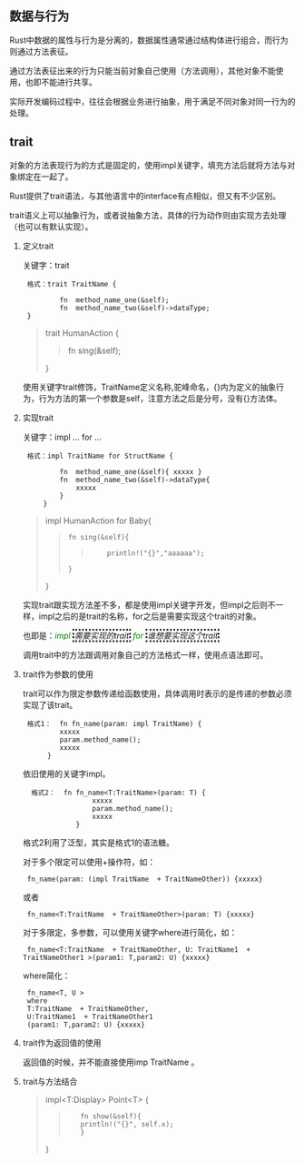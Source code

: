## 数据与行为

Rust中数据的属性与行为是分离的，数据属性通常通过结构体进行组合，而行为则通过方法表征。

通过方法表征出来的行为只能当前对象自己使用（方法调用），其他对象不能使用，也即不能进行共享。

实际开发编码过程中，往往会根据业务进行抽象，用于满足不同对象对同一行为的处理。


## trait

对象的方法表现行为的方式是固定的，使用impl关键字，填充方法后就将方法与对象绑定在一起了。

Rust提供了trait语法，与其他语言中的interface有点相似，但又有不少区别。

trait语义上可以抽象行为，或者说抽象方法，具体的行为动作则由实现方去处理（也可以有默认实现）。

1. 定义trait

    关键字：trait

        格式：trait TraitName {

                fn  method_name_one(&self);
                fn  method_name_two(&self)->dataType;
        }

        
    > trait HumanAction {
    >>    fn sing(&self);
    >
    >}
    
    使用关键字trait修饰，TraitName定义名称,驼峰命名，{}内为定义的抽象行为，行为方法的第一个参数是self，注意方法之后是分号，没有{}方法体。

2. 实现trait
   
   关键字：impl ... for ...

        格式：impl TraitName for StructName {

                fn  method_name_one(&self){ xxxxx }
                fn  method_name_two(&self)->dataType{
                    xxxxx
                }
            }
   > 
   >impl HumanAction for Baby{
   >>     fn sing(&self){
   >>>         println!("{}","aaaaaa");
   >>     }
   >}  

   实现trait跟实现方法差不多，都是使用impl关键字开发，但impl之后则不一样，impl之后的是trait的名称，for之后是需要实现这个trait的对象。
  
     也即是：<em style="color:green">impl</em> <em style="border-style: dotted">需要实现的trait</em>  <em style="color:green">for</em>  <em style="border-style: dotted">谁想要实现这个trait</em>
     
   调用trait中的方法跟调用对象自己的方法格式一样，使用点语法即可。

3. trait作为参数的使用

   trait可以作为限定参数传递给函数使用，具体调用时表示的是传递的参数必须实现了该trait。
    
        格式1：  fn fn_name(param: impl TraitName) {
                xxxxx
                param.method_name();
                xxxxx
             }

    依旧使用的关键字impl。
  
         格式2：  fn fn_name<T:TraitName>(param: T) {
                        xxxxx
                        param.method_name();
                        xxxxx
                    }
    格式2利用了泛型，其实是格式1的语法糖。 

    对于多个限定可以使用+操作符，如：

        fn_name(param: (impl TraitName  + TraitNameOther)) {xxxxx}

    或者

        fn_name<T:TraitName  + TraitNameOther>(param: T) {xxxxx}

    对于多限定，多参数，可以使用关键字where进行简化，如：

        fn_name<T:TraitName  + TraitNameOther, U: TraitName1  + TraitNameOther1 >(param1: T,param2: U) {xxxxx}
    where简化：

        fn_name<T, U >
        where 
        T:TraitName  + TraitNameOther,
        U:TraitName1  + TraitNameOther1
        (param1: T,param2: U) {xxxxx}

4.  trait作为返回值的使用

    返回值的时候，并不能直接使用imp TraitName 。

5.  trait与方法结合

    > impl<T:Display> Point\<T> {
    >>        fn show(&self){
    >>        println!("{}", self.x);
    >>        }
    >    }

